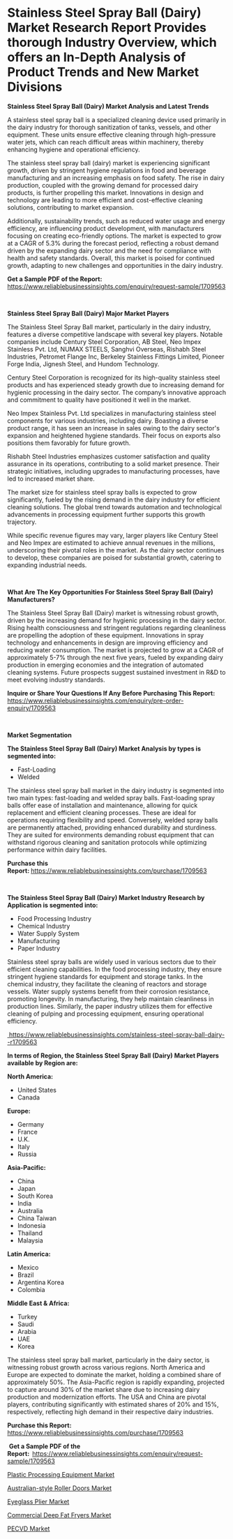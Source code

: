 <p><h1>Stainless Steel Spray Ball (Dairy) Market Research Report Provides thorough Industry Overview, which offers an In-Depth Analysis of Product Trends and New Market Divisions</h1></p><p><strong>Stainless Steel Spray Ball (Dairy) Market Analysis and Latest Trends</strong></p>
<p><p>A stainless steel spray ball is a specialized cleaning device used primarily in the dairy industry for thorough sanitization of tanks, vessels, and other equipment. These units ensure effective cleaning through high-pressure water jets, which can reach difficult areas within machinery, thereby enhancing hygiene and operational efficiency.</p><p>The stainless steel spray ball (dairy) market is experiencing significant growth, driven by stringent hygiene regulations in food and beverage manufacturing and an increasing emphasis on food safety. The rise in dairy production, coupled with the growing demand for processed dairy products, is further propelling this market. Innovations in design and technology are leading to more efficient and cost-effective cleaning solutions, contributing to market expansion.</p><p>Additionally, sustainability trends, such as reduced water usage and energy efficiency, are influencing product development, with manufacturers focusing on creating eco-friendly options. The market is expected to grow at a CAGR of 5.3% during the forecast period, reflecting a robust demand driven by the expanding dairy sector and the need for compliance with health and safety standards. Overall, this market is poised for continued growth, adapting to new challenges and opportunities in the dairy industry.</p></p>
<p><strong>Get a Sample PDF of the Report:&nbsp;</strong> <a href="https://www.reliablebusinessinsights.com/enquiry/request-sample/1709563?utm_campaign=84&utm_medium=2&utm_source=Github&utm_content=ia&utm_term=21102024&utm_id=stainless-steel-spray-ball-dairy">https://www.reliablebusinessinsights.com/enquiry/request-sample/1709563</a></p>
<p>&nbsp;</p>
<p><strong>Stainless Steel Spray Ball (Dairy) Major Market Players</strong></p>
<p><p>The Stainless Steel Spray Ball market, particularly in the dairy industry, features a diverse competitive landscape with several key players. Notable companies include Century Steel Corporation, AB Steel, Neo Impex Stainless Pvt. Ltd, NUMAX STEELS, Sanghvi Overseas, Rishabh Steel Industries, Petromet Flange Inc, Berkeley Stainless Fittings Limited, Pioneer Forge India, Jignesh Steel, and Hundom Technology.</p><p>Century Steel Corporation is recognized for its high-quality stainless steel products and has experienced steady growth due to increasing demand for hygienic processing in the dairy sector. The company’s innovative approach and commitment to quality have positioned it well in the market.</p><p>Neo Impex Stainless Pvt. Ltd specializes in manufacturing stainless steel components for various industries, including dairy. Boasting a diverse product range, it has seen an increase in sales owing to the dairy sector's expansion and heightened hygiene standards. Their focus on exports also positions them favorably for future growth.</p><p>Rishabh Steel Industries emphasizes customer satisfaction and quality assurance in its operations, contributing to a solid market presence. Their strategic initiatives, including upgrades to manufacturing processes, have led to increased market share.</p><p>The market size for stainless steel spray balls is expected to grow significantly, fueled by the rising demand in the dairy industry for efficient cleaning solutions. The global trend towards automation and technological advancements in processing equipment further supports this growth trajectory.</p><p>While specific revenue figures may vary, larger players like Century Steel and Neo Impex are estimated to achieve annual revenues in the millions, underscoring their pivotal roles in the market. As the dairy sector continues to develop, these companies are poised for substantial growth, catering to expanding industrial needs.</p></p>
<p>&nbsp;</p>
<p><strong>What Are The Key Opportunities For Stainless Steel Spray Ball (Dairy) Manufacturers?</strong></p>
<p><p>The Stainless Steel Spray Ball (Dairy) market is witnessing robust growth, driven by the increasing demand for hygienic processing in the dairy sector. Rising health consciousness and stringent regulations regarding cleanliness are propelling the adoption of these equipment. Innovations in spray technology and enhancements in design are improving efficiency and reducing water consumption. The market is projected to grow at a CAGR of approximately 5-7% through the next five years, fueled by expanding dairy production in emerging economies and the integration of automated cleaning systems. Future prospects suggest sustained investment in R&D to meet evolving industry standards.</p></p>
<p><strong>Inquire or Share Your Questions If Any Before Purchasing This Report:</strong> <a href="https://www.reliablebusinessinsights.com/enquiry/pre-order-enquiry/1709563?utm_campaign=84&utm_medium=2&utm_source=Github&utm_content=ia&utm_term=21102024&utm_id=stainless-steel-spray-ball-dairy">https://www.reliablebusinessinsights.com/enquiry/pre-order-enquiry/1709563</a></p>
<p>&nbsp;</p>
<p><strong>Market Segmentation</strong></p>
<p><strong>The Stainless Steel Spray Ball (Dairy) Market Analysis by types is segmented into:</strong></p>
<p><ul><li>Fast-Loading</li><li>Welded</li></ul></p>
<p><p>The stainless steel spray ball market in the dairy industry is segmented into two main types: fast-loading and welded spray balls. Fast-loading spray balls offer ease of installation and maintenance, allowing for quick replacement and efficient cleaning processes. These are ideal for operations requiring flexibility and speed. Conversely, welded spray balls are permanently attached, providing enhanced durability and sturdiness. They are suited for environments demanding robust equipment that can withstand rigorous cleaning and sanitation protocols while optimizing performance within dairy facilities.</p></p>
<p><strong>Purchase this Report:&nbsp;</strong><a href="https://www.reliablebusinessinsights.com/purchase/1709563?utm_campaign=84&utm_medium=2&utm_source=Github&utm_content=ia&utm_term=21102024&utm_id=stainless-steel-spray-ball-dairy">https://www.reliablebusinessinsights.com/purchase/1709563</a></p>
<p>&nbsp;</p>
<p><strong>The Stainless Steel Spray Ball (Dairy) Market Industry Research by Application is segmented into:</strong></p>
<p><ul><li>Food Processing Industry</li><li>Chemical Industry</li><li>Water Supply System</li><li>Manufacturing</li><li>Paper Industry</li></ul></p>
<p><p>Stainless steel spray balls are widely used in various sectors due to their efficient cleaning capabilities. In the food processing industry, they ensure stringent hygiene standards for equipment and storage tanks. In the chemical industry, they facilitate the cleaning of reactors and storage vessels. Water supply systems benefit from their corrosion resistance, promoting longevity. In manufacturing, they help maintain cleanliness in production lines. Similarly, the paper industry utilizes them for effective cleaning of pulping and processing equipment, ensuring operational efficiency.</p></p>
<p><a href="https://www.reliablebusinessinsights.com/stainless-steel-spray-ball-dairy--r1709563?utm_campaign=84&utm_medium=2&utm_source=Github&utm_content=ia&utm_term=21102024&utm_id=stainless-steel-spray-ball-dairy">&nbsp;https://www.reliablebusinessinsights.com/stainless-steel-spray-ball-dairy--r1709563</a></p>
<p><strong>In terms of Region, the Stainless Steel Spray Ball (Dairy) Market Players available by Region are:</strong></p>
<p>
    <p> <strong> North America: </strong>
        <ul>
            <li>United States</li>
            <li>Canada</li>
        </ul>
        </p> 
    <p> <strong> Europe: </strong>
        <ul>
            <li>Germany</li>
            <li>France</li>
            <li>U.K.</li>
            <li>Italy</li>
            <li>Russia</li>
        </ul>
        </p> 
    <p> <strong> Asia-Pacific: </strong>
        <ul>
            <li>China</li>
            <li>Japan</li>
            <li>South Korea</li>
            <li>India</li>
            <li>Australia</li>
            <li>China Taiwan</li>
            <li>Indonesia</li>
            <li>Thailand</li>
            <li>Malaysia</li>
        </ul>
        </p> 
    <p> <strong> Latin America: </strong>
        <ul>
            <li>Mexico</li>
            <li>Brazil</li>
            <li>Argentina Korea</li>
            <li>Colombia</li>
        </ul>
        </p> 
    <p> <strong> Middle East & Africa: </strong>
        <ul>
            <li>Turkey</li>
            <li>Saudi</li>
            <li>Arabia</li>
            <li>UAE</li>
            <li>Korea</li>
        </ul>
    </p>
    </p>
<p><p>The stainless steel spray ball market, particularly in the dairy sector, is witnessing robust growth across various regions. North America and Europe are expected to dominate the market, holding a combined share of approximately 50%. The Asia-Pacific region is rapidly expanding, projected to capture around 30% of the market share due to increasing dairy production and modernization efforts. The USA and China are pivotal players, contributing significantly with estimated shares of 20% and 15%, respectively, reflecting high demand in their respective dairy industries.</p></p>
<p><strong>Purchase this Report: </strong><a href="https://www.reliablebusinessinsights.com/purchase/1709563?utm_campaign=84&utm_medium=2&utm_source=Github&utm_content=ia&utm_term=21102024&utm_id=stainless-steel-spray-ball-dairy">https://www.reliablebusinessinsights.com/purchase/1709563</a></p>
<p>&nbsp;<strong>Get a Sample PDF of the Report:&nbsp;&nbsp;</strong><a href="https://www.reliablebusinessinsights.com/enquiry/request-sample/1709563?utm_campaign=84&utm_medium=2&utm_source=Github&utm_content=ia&utm_term=21102024&utm_id=stainless-steel-spray-ball-dairy">https://www.reliablebusinessinsights.com/enquiry/request-sample/1709563</a></p>
<p><strong></strong></p>
<p><p><a href="https://issuu.com/reportprime-2/docs/plastic-processing-equipment-market_8cede46a6c3cb1?utm_campaign=84&utm_medium=2&utm_source=Github&utm_content=ia&utm_term=21102024&utm_id=stainless-steel-spray-ball-dairy">Plastic Processing Equipment Market</a></p><p><a href="https://issuu.com/reportprime-2/docs/australian-style-roller-doors-marke_cdd06b596e94d2?utm_campaign=84&utm_medium=2&utm_source=Github&utm_content=ia&utm_term=21102024&utm_id=stainless-steel-spray-ball-dairy">Australian-style Roller Doors Market</a></p><p><a href="https://github.com/HaroldWalker405/Market-Research-Report-List-1/blob/main/eyeglass-plier-market.md?utm_campaign=84&utm_medium=2&utm_source=Github&utm_content=ia&utm_term=21102024&utm_id=stainless-steel-spray-ball-dairy">Eyeglass Plier Market</a></p><p><a href="https://www.linkedin.com/pulse/evaluating-commercial-deep-fat-fryers-market-trends-growth-opportunities-dhale?utm_campaign=84&utm_medium=2&utm_source=Github&utm_content=ia&utm_term=21102024&utm_id=stainless-steel-spray-ball-dairy">Commercial Deep Fat Fryers Market</a></p><p><a href="https://github.com/MegiDuro586/Market-Research-Report-List-1/blob/main/pecvd-market.md?utm_campaign=84&utm_medium=2&utm_source=Github&utm_content=ia&utm_term=21102024&utm_id=stainless-steel-spray-ball-dairy">PECVD Market</a></p></p>